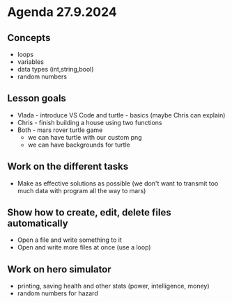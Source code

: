# Agenda 27.9.2024

## Concepts
- loops
- variables
- data types (int,string,bool)
- random numbers

## Lesson goals
- Vlada - introduce VS Code and turtle - basics (maybe Chris can explain)
- Chris - finish building a house using two functions
- Both - mars rover turtle game
  - we can have turtle with our custom png
  - we can have backgrounds for turtle

## Work on the different tasks
- Make as effective solutions as possible (we don't want to transmit too much data with program all the way to mars)

## Show how to create, edit, delete files automatically
- Open a file and write something to it
- Open and write more files at once (use a loop)

## Work on hero simulator
- printing, saving health and other stats (power, intelligence, money)
- random numbers for hazard